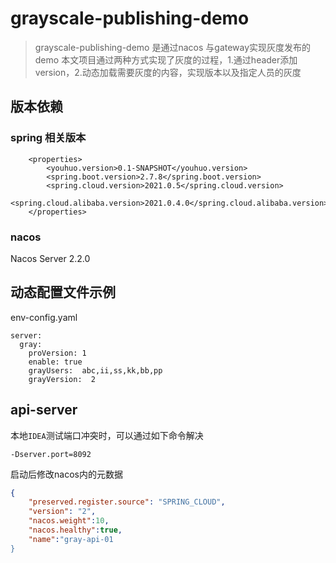 # grayscale-publishing-demo


> grayscale-publishing-demo 是通过nacos 与gateway实现灰度发布的demo
> 本文项目通过两种方式实现了灰度的过程，1.通过header添加version，2.动态加载需要灰度的内容，实现版本以及指定人员的灰度

## 版本依赖

### spring 相关版本

```properties
    <properties>
        <youhuo.version>0.1-SNAPSHOT</youhuo.version>
        <spring.boot.version>2.7.8</spring.boot.version>
        <spring.cloud.version>2021.0.5</spring.cloud.version>
        <spring.cloud.alibaba.version>2021.0.4.0</spring.cloud.alibaba.version>
    </properties>

```

### nacos

Nacos Server 2.2.0

## 动态配置文件示例

env-config.yaml

```properties
server:
  gray:
    proVersion: 1
    enable: true
    grayUsers:  abc,ii,ss,kk,bb,pp
    grayVersion:  2
```

## api-server

本地`IDEA`测试端口冲突时，可以通过如下命令解决

```
-Dserver.port=8092
```

启动后修改nacos内的元数据

```json
{
	"preserved.register.source": "SPRING_CLOUD",
	"version": "2",
	"nacos.weight":10,
	"nacos.healthy":true,
	"name":"gray-api-01
}

```

